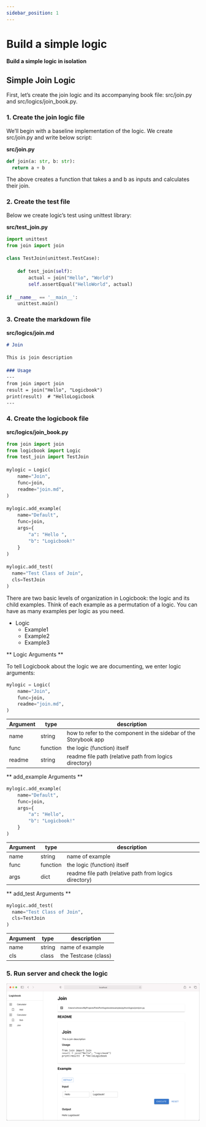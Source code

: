 ```yaml
---
sidebar_position: 1
---
```


# Build a simple logic
**Build a simple logic in isolation**

## Simple Join Logic

First, let’s create the join logic and its accompanying book file: src/join.py and src/logics/join_book.py.

### 1. Create the join logic file
We’ll begin with a baseline implementation of the logic. We create src/join.py and write below script:

**src/join.py**
```python
def join(a: str, b: str):
  return a + b
```
The above creates a function that takes a and b as inputs and calculates their join.

### 2. Create the test file
Below we create logic’s test using unittest library:

**src/test_join.py**
```python
import unittest
from join import join

class TestJoin(unittest.TestCase):

    def test_join(self):
        actual = join("Hello", "World")
        self.assertEqual("HelloWorld", actual)

if __name__ == '__main__':
    unittest.main()
```

### 3. Create the markdown file

**src/logics/join.md**
```md
# Join

This is join description

### Usage
---
from join import join
result = join("Hello", "Logicbook")
print(result)  # "HelloLogicbook
---
```

### 4. Create the logicbook file

**src/logics/join_book.py**
```python
from join import join
from logicbook import Logic
from test_join import TestJoin

mylogic = Logic(
    name="Join",
    func=join,
    readme="join.md",
)

mylogic.add_example(
    name="Default", 
    func=join,
    args={
        "a": "Hello ",
        "b": "Logicbook!"
    }
)

mylogic.add_test(
  name="Test Class of Join", 
  cls=TestJoin
)
```

There are two basic levels of organization in Logicbook: the logic and its child examples. Think of each example as a permutation of a logic. You can have as many examples per logic as you need.

- Logic
  - Example1
  - Example2
  - Example3

** Logic Arguments **

To tell Logicbook about the logic we are documenting, we enter logic arguments:

```python
mylogic = Logic(
    name="Join",
    func=join,
    readme="join.md",
)
```

| Argument   |     type      | description |
| --- | ----------- | ------- |
| name    | string |      how to refer to the component in the sidebar of the Storybook app |
| func    | function |     the logic (function) itself|
| readme    | string |     readme file path (relative path from logics directory) |

** add_example Arguments **

```python
mylogic.add_example(
    name="Default", 
    func=join,
    args={
        "a": "Hello",
        "b": "Logicbook!"
    }
)
```

| Argument   |     type      | description |
| --- | ----------- | ------- |
| name    | string |      name of example |
| func    | function |     the logic (function) itself|
| args    | dict |     readme file path (relative path from logics directory) |

** add_test Arguments **

```python
mylogic.add_test(
  name="Test Class of Join", 
  cls=TestJoin
)
```

| Argument   |     type      | description |
| --- | ----------- | ------- |
| name    | string |      name of example |
| cls    | class |     the Testcase (class)|

### 5. Run server and check the logic

![Docs Version Dropdown](/img/tutorial/example_join.png)
